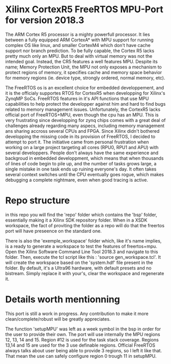 # Xilinx CortexR5 FreeRTOS MPU-Port for version 2018.3

The ARM Cortex R5 processor is a mighty powerfull processor. It lies between a fully equipped ARM CortexA* with MPU support for running complex OS like linux, and smaller CortexM4 which don't have cache support nor branch prediction. To be fully capable, the Cortex R5 lacks pretty much only an MPU. But to deal with virtual memory was not the intended goal. Instead, the CR5 features a well features MPU. Despite its name; Memory Protection Unit, the MPU not only exposes a mechanism to protect regions of memory, it specifies cache and memory space behavior for memory regions (ie. device type, strongly ordered, normal memory, etc). 

The FreeRTOS os is an excellent choice for embedded developpement, and it is the officialy supportes RTOS for CortexR5 when developping for Xilinx's ZynqMP SoCs. FreeRTOS features in it's API functions that use MPU capabilities to help protect the developper against him and hard to find bugs related to memory management issues. Unfortunately, the CortexR5 lacks official port of FreeRTOS+MPU, even though the cpu has an MPU. This is very frustrating since developping for zynq chips comes with a great deal of challenges already regarding many aspecs, including memory management ans sharing accross several CPUs and FPGA.
Since Xilinx didn't bothered developping the missing code in its provision of FreeRTOS, I decided to attempt to port it. The initiative came from personal frustration when working on a large project targeting all cores (RPU0, RPU1 and APU) with several developpers. People don't always have the same experience and backgroud in embedded developpment, which means that when thousands of lines of code begin to pile up, and the number of tasks grows large, a single mistake in one task ends up ruining everyone's day. It often takes several context switches until the CPU eventually goes rogue, which makes debugging a complete nightmare, even when good tracing is active.

# Repo structure
in this repo you will find the 'repo' folder which contains the 'bsp' folder, essentially making it a Xilinx SDK repository folder. When in a XSDK workspace, the fact of proviting the folder as a repo will do that the freertos port will have preseence on the standard one. 

There is also the 'exemple_workspace' folder which, like it's name implies, is a ready to generate a workspace to test the features of freertos+mpu. Open the Xilinx Software Command Line Tool 2018.3 and navigate to this folder. Then, execute the tcl script like this : 'source gen_workspace.tcl'. It will create the workspace based on the 'system.hdf' file present in the folder. By default, it's a Ultra96 hardware, with default presets and no bistream. Simply replace it with your's, clear the workspace and regenerate it. 

# Details worth mentionning

This port is still a work in progress. Any contribution to make it more clean/complete/robust will be greatly appreciates.

The function 'setupMPU' was left as a week symbol in the bsp in order for the user to provide their own. The port will use internally the MPU regions 12, 13, 14 and 15. Region #12 is used for the task stack coverage. Regions 13,14 and 15 are used for the 3 use definable regions. Official FreeRTOS always talks about user being able to provide 3 regions, so I left it like that. That mean the use can safely configure region 0 trough 11 in setupMPU. 




